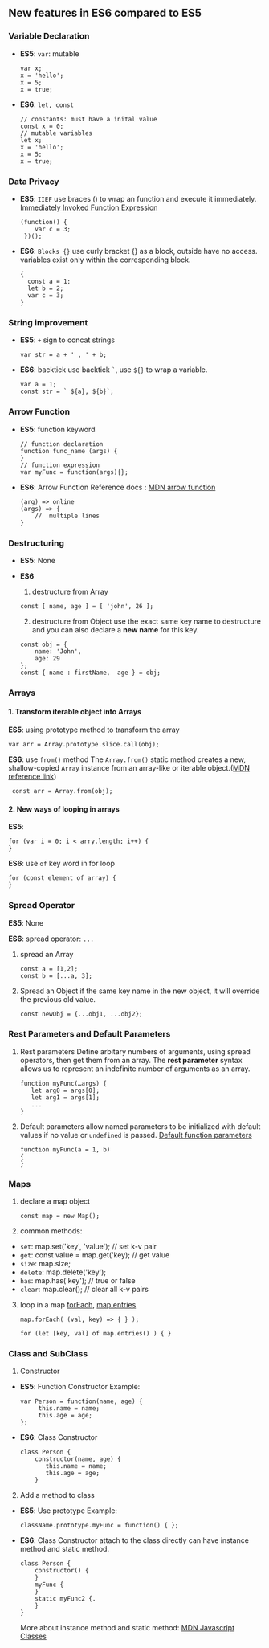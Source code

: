 ## New features in ES6 compared to ES5
###  Variable Declaration
* **ES5**:  `var`: mutable
	```
	var x;
	x = 'hello';
	x = 5;
	x = true;
	```
* **ES6**:  `let, const`
	```
	// constants: must have a inital value
    const x = 0;
    // mutable variables
    let x;
    x = 'hello';
    x = 5;
    x = true;
	```
###  Data  Privacy
* **ES5**:  `IIEF`
	 use braces () to wrap an function and execute it immediately. 
	 [Immediately Invoked Function Expression](https://developer.mozilla.org/en-US/docs/Glossary/IIFE)
	```
	(function() {
	    var c = 3;
	 })();
	```
* **ES6**:  `Blocks {}`
		use curly bracket {} as a block,  outside have no access. variables exist only within the corresponding block.
	```
	{
	  const a = 1;
	  let b = 2;
	  var c = 3;
	}
	```
### String improvement
* **ES5**:  `+` sign to concat strings
	```
	var str = a + ' , ' + b;
	```
* **ES6**:  backtick
		use backtick `` ` ``, use `${}` to wrap a variable.
	```
	var a = 1;
	const str = ` ${a}, ${b}`;
	```

### Arrow Function
* **ES5**:  function keyword
	```
	// function declaration
	function func_name (args) {
	}
	// function expression
	var myFunc = function(args){};
	```
* **ES6**:  Arrow Function
		Reference docs : [MDN arrow function]([https://developer.mozilla.org/en-US/docs/Web/JavaScript/Reference/Functions/Arrow_functions](https://developer.mozilla.org/en-US/docs/Web/JavaScript/Reference/Functions/Arrow_functions))
	```
	(arg) => online
	(args) => {
	    //  multiple lines
	}
	```
### Destructuring

* **ES5**:  None

* **ES6**
	1. destructure from Array
	```
	const [ name, age ] = [ 'john', 26 ];
	```
	2. destructure from Object
	use the exact same key name to destructure and you can also declare a **new name** for this key.
	```
	const obj = { 
	    name: 'John',
	    age: 29
	};
	const { name : firstName,  age } = obj;
	```
### Arrays
####  1. Transform iterable object into Arrays
**ES5**: using prototype method to transform the array
```
var arr = Array.prototype.slice.call(obj);
```
**ES6**:  use `from()` method
The `Array.from()` static method creates a new, shallow-copied `Array` instance from an array-like or iterable object.([MDN reference link]([https://developer.mozilla.org/en-US/docs/Web/JavaScript/Reference/Global_Objects/Array/from](https://developer.mozilla.org/en-US/docs/Web/JavaScript/Reference/Global_Objects/Array/from)))
```
 const arr = Array.from(obj);
```
####  2. New ways of looping in arrays
**ES5**:  
```
for (var i = 0; i < arry.length; i++) {
}
```
**ES6**:  use `of` key word in for loop
```
for (const element of array) {
}
```


### Spread Operator
**ES5**:   None

**ES6**:  spread operator: `...`
1) spread an Array
	```
	const a = [1,2];
	const b = [...a, 3];
	```
2) Spread an Object
   if the same key name in the new object, it will override the previous old value. 
	```
	const newObj = {...obj1, ...obj2};
	```

### Rest Parameters and Default Parameters
1. Rest parameters
Define arbitary numbers of arguments, using spread operators, then get them from an array. The **rest parameter** syntax allows us to represent an indefinite number of arguments as an array.
	```
	function myFunc(…args) {
	   let arg0 = args[0];
	   let arg1 = args[1];
	   ...
	}
	```
2. Default parameters
allow named parameters to be initialized with default values if no value or `undefined` is passed. [Default function parameters](https://developer.mozilla.org/en-US/docs/Web/JavaScript/Reference/Functions/Default_parameters)
	```
	function myFunc(a = 1, b)
	{
	}
	```

### Maps
1. declare a map object
	```
	const map = new Map();
	```
2. common methods:
* `set`: map.set('key', 'value');  // set  k-v pair
* `get`: const value = map.get('key); // get value
* `size`: map.size;
* `delete`: map.delete('key');  
* `has`: map.has('key'); // true or false
* `clear`: map.clear(); // clear all k-v pairs
3.  loop in a map
      [forEach](https://developer.mozilla.org/en-US/docs/Web/JavaScript/Reference/Global_Objects/Map/forEach),  [map.entries]([https://developer.mozilla.org/en-US/docs/Web/JavaScript/Reference/Global_Objects/Map/entries](https://developer.mozilla.org/en-US/docs/Web/JavaScript/Reference/Global_Objects/Map/entries))
	```
	map.forEach( (val, key) => { } );

	for (let [key, val] of map.entries() ) { }
	```
### Class and SubClass
1. Constructor
* **ES5**:  Function Constructor
	Example:
	```
	var Person = function(name, age) {
		 this.name = name;
		 this.age = age;
	};
	```
* **ES6**: Class Constructor
	```
	class Person {
		constructor(name, age) {
		   this.name = name;
		   this.age = age;
		}
	```
2. Add a method to class
* **ES5**:  Use prototype
	Example:
	```
	className.prototype.myFunc = function() { };
	```
* **ES6**: Class Constructor
attach to the class directly can have instance method and static method.
	```
	class Person {
	    constructor() {
	    }
	    myFunc {
	    }
	    static myFunc2 {.  
	    }
	}
	```
	More about instance method and static method:
	[MDN Javascript Classes](https://developer.mozilla.org/en-US/docs/Web/JavaScript/Reference/Classes)
	